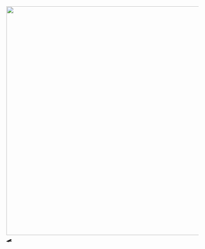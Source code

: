 <img src="https://media.giphy.com/media/de5bARu0SsXiU/giphy.gif" width="600"/>
<a href="https://media.giphy.com/media/EysyjhSWiModq/giphy.gif">🛹</a>
